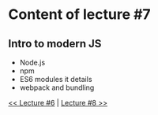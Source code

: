 # Content of lecture #7

## Intro to modern JS

- Node.js
- npm
- ES6 modules it details
- webpack and bundling

[<< Lecture #6](../lecture-6) | [Lecture #8 >>](../lecture-8)
